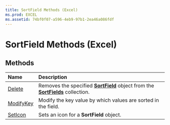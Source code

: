```yaml
---
title: SortField Methods (Excel)
ms.prod: EXCEL
ms.assetid: 74bf0f07-a596-4eb9-97b1-2ea46a086fdf
---
```



# SortField Methods (Excel)

## Methods



|**Name**|**Description**|
|:-----|:-----|
|[Delete](sortfield-delete-method-excel.md)|Removes the specified  **[SortField](sortfield-object-excel.md)** object from the **[SortFields](sortfields-object-excel.md)** collection.|
|[ModifyKey](sortfield-modifykey-method-excel.md)|Modify the key value by which values are sorted in the field.|
|[SetIcon](sortfield-seticon-method-excel.md)|Sets an icon for a  **SortField** object.|

